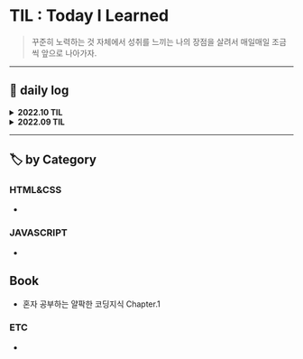 # TIL : Today I Learned

> 꾸준히 노력하는 것 자체에서 성취를 느끼는 나의 장점을 살려서 매일매일 조금씩 앞으로 나아가자.

---

## 📔 daily log

<details><summary><strong>2022.10 TIL</strong></summary>

### 221012

🐱 GitHub TIL 편집 & 블로그에 올렸던 것들 옮겨옴

### 221011

💡 토이프로젝트 아이디어 수집

📖 혼자 공부하는 얄팍한 코딩지식 Chapter1 정리

### 221010

🧑‍🏫 생활코딩 WEB3 JavaScript 수강, 실습, 정리

### 221009

🧑‍🏫 생활코딩 WEB3 JavaScript 수강, 실습

✏️ 10월 1주차 주간회고 작성

### 221008

🧑‍🏫 생활코딩 WEB3 JavaScript 수강, 실습, 정리

💡 토이프로젝트 아이디어 기록

### 221007

🧑‍🏫 생활코딩 WEB2 CSS 수강, 실습, 정리

📝 Atom 패키지 인스톨 정리

### 221006

🧑‍🏫 생활코딩 WEB1 HTML&Internet 수강, 실습, 정리

🐱 GitHub에 처음으로 커밋

📝 Atom 초기설정 정리

### 221004

📝 수집한 자료 정리

### 221003

📝 수집한 자료 정리

### 221002

🛠️ 노션 정리 페이지 리노베이션

### 221001

💡 프로젝트 아이디어 기록

📝 비전공 개발자들의 글, 나에게 맞는 공부법에 대해 정리
</details>

<details><summary><strong>2022.09 TIL</strong></summary>

### 220930

✏️ 월간회고 작성

💡 토이프로젝트 아이디어 기록

### 220929

📝 공부법에 대한 글 정리

### 220928

📝 커리어 스킬 1~3장 정리

### 220927

📖 커리어 스킬 1~3장 읽기

### 220923

🧑‍🏫 [가장 쉬운 Git 강좌 - (하) Github편](https://www.youtube.com/watch?v=GaKjTjwcKQo) 수강, 실습

### 220922

🧑‍🏫 [가장 쉬운 Git 강좌 - (하) Github편](https://www.youtube.com/watch?v=GaKjTjwcKQo) 수강

### 220921

🧑‍🏫 [Git은 뭐고 GitHub은 뭔가요?](https://www.youtube.com/watch?v=Bd35Ze7-dIw) 수강 및 실습

### 220920

🛠️ Feedly 가입 및 구독목록 편집, 페이스북 페이지&그룹 가입, 트위터 개발계정 구독

### 220919

🧑‍🏫 비전공자를 위한 개발자 취업 올인원 가이드 [통합편] 수강완료, 정리

### 220918

🧑‍🏫 비전공자를 위한 개발자 취업 올인원 가이드 [통합편] 수강, 정리

### 220917

⚒️ Tistory 블로그 스킨 css 수정해보기

### 220916

🧑‍🏫 비전공자를 위한 개발자 취업 올인원 가이드 [통합편] 수강 & 정리

### 220915

🧑‍🏫 비전공자를 위한 개발자 취업 올인원 가이드 [통합편] 수강시작
</details>


---

## 🏷️ by Category

### HTML&CSS

- 

### JAVASCRIPT

- 

## Book

- 혼자 공부하는 얄팍한 코딩지식 Chapter.1

### ETC

-